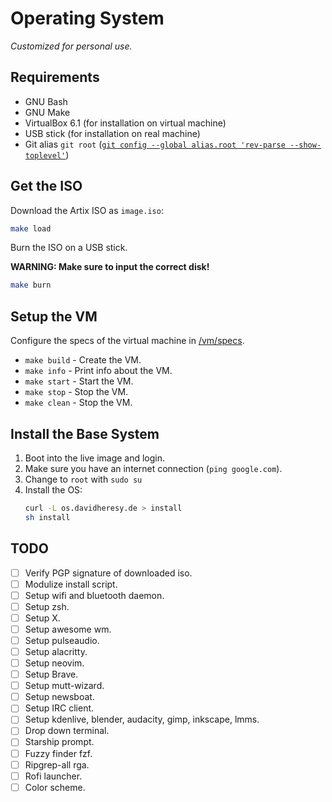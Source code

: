 # Operating System

*Customized for personal use.*

## Requirements

- GNU Bash
- GNU Make
- VirtualBox 6.1 (for installation on virtual machine)
- USB stick (for installation on real machine)
- Git alias `git root` ([`git config --global alias.root 'rev-parse --show-toplevel'`](https://stackoverflow.com/a/957978))

## Get the ISO

Download the Artix ISO as `image.iso`:

```bash
make load
```

Burn the ISO on a USB stick.

**WARNING: Make sure to input the correct disk!**

```bash
make burn
```

## Setup the VM

Configure the specs of the virtual machine in [/vm/specs](./vm/specs).

- `make build` - Create the VM.
- `make info` - Print info about the VM.
- `make start` - Start the VM.
- `make stop` - Stop the VM.
- `make clean` - Stop the VM.

## Install the Base System

1. Boot into the live image and login.
2. Make sure you have an internet connection (`ping google.com`).
3. Change to `root` with `sudo su`
4. Install the OS:
   ```bash
   curl -L os.davidheresy.de > install
   sh install
   ```

## TODO

- [ ] Verify PGP signature of downloaded iso.
- [ ] Modulize install script.
- [ ] Setup wifi and bluetooth daemon.
- [ ] Setup zsh.
- [ ] Setup X.
- [ ] Setup awesome wm.
- [ ] Setup pulseaudio.
- [ ] Setup alacritty.
- [ ] Setup neovim.
- [ ] Setup Brave.
- [ ] Setup mutt-wizard.
- [ ] Setup newsboat.
- [ ] Setup IRC client.
- [ ] Setup kdenlive, blender, audacity, gimp, inkscape, lmms.
- [ ] Drop down terminal.
- [ ] Starship prompt.
- [ ] Fuzzy finder fzf.
- [ ] Ripgrep-all rga.
- [ ] Rofi launcher.
- [ ] Color scheme.
